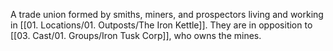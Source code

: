 A trade union formed by smiths, miners, and prospectors living and working in [[01. Locations/01. Outposts/The Iron Kettle]]. They are in opposition to [[03. Cast/01. Groups/Iron Tusk Corp]], who owns the mines.